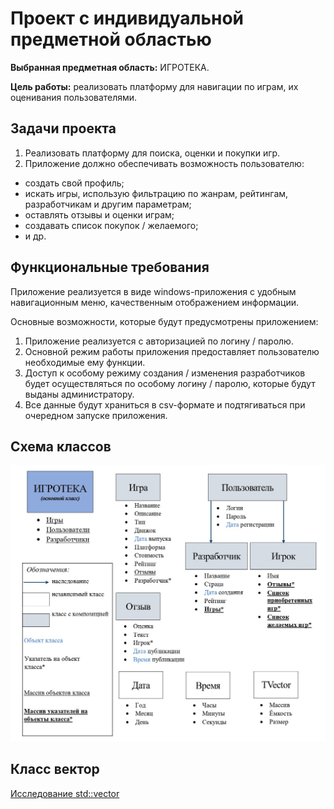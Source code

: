 # Проект с индивидуальной предметной областью

**Выбранная предметная область:** ИГРОТЕКА.

**Цель работы:** реализовать платформу для навигации по играм, их оценивания пользователями.

## Задачи проекта

1. Реализовать платформу для поиска, оценки и покупки игр.
2. Приложение должно обеспечивать возможность пользователю:
* создать свой профиль;
* искать игры, использую фильтрацию по жанрам, рейтингам, разработчикам и другим параметрам;
* оставлять отзывы и оценки играм;
* создавать список покупок / желаемого;
* и др.

## Функциональные требования

Приложение реализуется в виде windows-приложения с удобным навигационным меню, качественным отображением информации.

Основные возможности, которые будут предусмотрены приложением:

1. Приложение реализуется с авторизацией по логину / паролю.
2. Основной режим работы приложения предоставляет пользователю необходимые ему функции.
3. Доступ к особому режиму создания / изменения разработчиков будет осуществляться по особому логину / паролю, которые будут выданы администратору.
4. Все данные будут храниться в csv-формате и подтягиваться при очередном запуске приложения.

## Схема классов

![Схема классов](source/Diagram.jpg)

## Класс вектор
[Исследование std::vector](/source/STL_vector.docx)